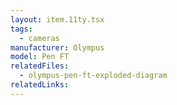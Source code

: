 ```yaml
---
layout: item.11ty.tsx
tags:
  - cameras
manufacturer: Olympus
model: Pen FT
relatedFiles:
  - olympus-pen-ft-exploded-diagram
relatedLinks:
---
```

